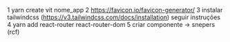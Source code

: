 1 yarn create vit nome_app
2 https://favicon.io/favicon-generator/
3 instalar tailwindcss (https://v3.tailwindcss.com/docs/installation) seguir instruções
4 yarn add react-router react-router-dom
5 criar componente -> snepers (rcf)